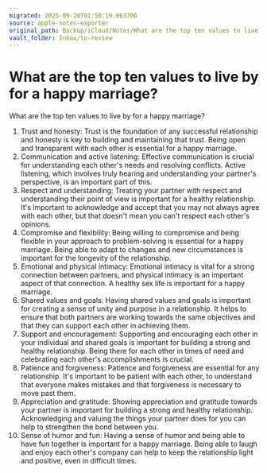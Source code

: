 ```yaml
---
migrated: 2025-09-20T01:50:19.063706
source: apple-notes-exporter
original_path: Backup/iCloud/Notes/What are the top ten values to live by for a happy marriage-.md
vault_folder: Inbox/to-review
---
```

# What are the top ten values to live by for a happy marriage?

What are the top ten values to live by for a happy marriage?

1. Trust and honesty: Trust is the foundation of any successful relationship and honesty is key to building and maintaining that trust. Being open and transparent with each other is essential for a happy marriage.
2. Communication and active listening: Effective communication is crucial for understanding each other's needs and resolving conflicts. Active listening, which involves truly hearing and understanding your partner's perspective, is an important part of this.
3. Respect and understanding: Treating your partner with respect and understanding their point of view is important for a healthy relationship. It's important to acknowledge and accept that you may not always agree with each other, but that doesn't mean you can't respect each other's opinions.
4. Compromise and flexibility: Being willing to compromise and being flexible in your approach to problem-solving is essential for a happy marriage. Being able to adapt to changes and new circumstances is important for the longevity of the relationship.
5. Emotional and physical intimacy: Emotional intimacy is vital for a strong connection between partners, and physical intimacy is an important aspect of that connection. A healthy sex life is important for a happy marriage.
6. Shared values and goals: Having shared values and goals is important for creating a sense of unity and purpose in a relationship. It helps to ensure that both partners are working towards the same objectives and that they can support each other in achieving them.
7. Support and encouragement: Supporting and encouraging each other in your individual and shared goals is important for building a strong and healthy relationship. Being there for each other in times of need and celebrating each other's accomplishments is crucial.
8. Patience and forgiveness: Patience and forgiveness are essential for any relationship. It's important to be patient with each other, to understand that everyone makes mistakes and that forgiveness is necessary to move past them.
9. Appreciation and gratitude: Showing appreciation and gratitude towards your partner is important for building a strong and healthy relationship. Acknowledging and valuing the things your partner does for you can help to strengthen the bond between you.
10. Sense of humor and fun: Having a sense of humor and being able to have fun together is important for a happy marriage. Being able to laugh and enjoy each other's company can help to keep the relationship light and positive, even in difficult times.

